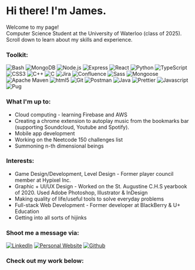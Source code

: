 <h1>Hi there! I'm James.</h1>
<p>Welcome to my page!<br>Computer Science Student at the University of Waterloo (class of 2025). Scroll down to learn about my skills and experience.</p>

<h3>Toolkit:</h3>

<p>
    <img alt="Bash" src="https://img.shields.io/badge/-Bash-4EAA25?style=flat-square&logo=GNUbash&logoColor=white" />
    <img alt="MongoDB" src="https://img.shields.io/badge/-MongoDB-47A248?style=flat-square&logo=mongodb&logoColor=white" />
    <img alt="Node.js" src="https://img.shields.io/badge/-Node.js-339933?style=flat-square&logo=Node.js&logoColor=white" />
    <img alt="Express" src="https://img.shields.io/badge/-Express-43853d?style=flat-square&logo=express&logoColor=white" />
    <img alt="React" src="https://img.shields.io/badge/-React-61DAFB?style=flat-square&logo=react&logoColor=white" />
    <img alt="Python" src="https://img.shields.io/badge/-Python-3776AB?style=flat-square&logo=python&logoColor=white" />
    <img alt="TypeScript" src="https://img.shields.io/badge/-TypeScript-3178C6?style=flat-square&logo=typescript&logoColor=white" />
    <img alt="CSS3" src="https://img.shields.io/badge/-CSS3-1572B6?style=flat-square&logo=css3&logoColor=white" />
    <img alt="C++" src="https://img.shields.io/badge/-C++-00599C?style=flat-square&logo=cplusplus&logoColor=white" />
    <img alt="C" src="https://img.shields.io/badge/-C-00589d?style=flat-square&logo=c&logoColor=white" />
    <img alt="Jira" src="https://img.shields.io/badge/-Jira-0052CC?style=flat-square&logo=jirasoftware&logoColor=white" />
    <img alt="Confluence" src="https://img.shields.io/badge/-Confluence-172B4D?style=flat-square&logo=confluence&logoColor=white" />
    <img alt="Sass" src="https://img.shields.io/badge/-Sass-CC6699?style=flat-square&logo=sass&logoColor=white" />
    <img alt="Mongoose" src="https://img.shields.io/badge/-Mongoose-880000?style=flat-square&logo=mongoose&logoColor=white" />
    <img alt="Apache Maven" src="https://img.shields.io/badge/-ApacheMaven-C71A36?style=flat-square&logo=apachemaven&logoColor=white" />
    <img alt="html5" src="https://img.shields.io/badge/-HTML5-E34F26?style=flat-square&logo=html5&logoColor=white" />
    <img alt="Git" src="https://img.shields.io/badge/-Git-F05032?style=flat-square&logo=git&logoColor=white" />
    <img alt="Postman" src="https://img.shields.io/badge/-Postman-FF6C37?style=flat-square&logo=postman&logoColor=white" />
    <img alt="Java" src="https://img.shields.io/badge/-Java-f8981d?style=flat-square&logo=java&logoColor=white" />
    <img alt="Prettier" src="https://img.shields.io/badge/-Prettier-F7B93E?style=flat-square&logo=prettier&logoColor=white" />
    <img alt="Javascript" src="https://img.shields.io/badge/-Javascript-F7DF1E?style=flat-square&logo=javascript&logoColor=white" />
    <img alt="Pug" src="https://img.shields.io/badge/-Pug-efcca3?style=flat-square&logo=pug&logoColor=white" />
</p>

<h3>What I'm up to:</h3>
<ul>
    <li>Cloud computing - learning Firebase and AWS</li>
    <li>Creating a chrome extension to autoplay music from the bookmarks bar (supporting Soundcloud, Youtube and Spotify).</li>
    <li>Mobile app development</li>
    <li>Working on the Neetcode 150 challenges list</li>
    <li>Summoning n-th dimensional beings</li>
</ul>

<h3>Interests:</h3>
<ul>
    <li>Game Design/Development, Level Design - Former player council member at Hypixel Inc.</li>
    <li>Graphic + UI/UX Design - Worked on the St. Augustine C.H.S yearbook of 2020. Used Adobe Photoshop, Illustrator & InDesign</li>
    <li>Making quality of life/useful tools to solve everyday problems</li>
    <li>Full-stack Web Development - Former developer at BlackBerry & U+ Education</li>
    <li>Getting into all sorts of hijinks</li>
</ul>

<h3>Shoot me a message via:</h3>
<p>
    <a href="https://www.linkedin.com/in/james-treap" target="_blank"><img alt="LinkedIn" src="https://img.shields.io/badge/linkedin-%230077B5.svg?&style=for-the-badge&logo=linkedin&logoColor=white" /></a>
    <a href="https://jamestreap.github.io/" target="_blank"><img alt="Personal Website" src="https://img.shields.io/badge/Personal_Website-430098.svg?&style=for-the-badge&logo=githubpages&logoColor=white" /></a> 
    <a href="https://github.com/JamesTreap" target="_blank"><img alt="Github" src="https://img.shields.io/badge/GitHub-%2312100E.svg?&style=for-the-badge&logo=Github&logoColor=white" /></a>
</p>

<h3>Check out my work below:</h3>
